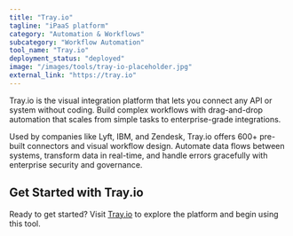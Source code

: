 ```yaml
---
title: "Tray.io"
tagline: "iPaaS platform"
category: "Automation & Workflows"
subcategory: "Workflow Automation"
tool_name: "Tray.io"
deployment_status: "deployed"
image: "/images/tools/tray-io-placeholder.jpg"
external_link: "https://tray.io"
---
```

Tray.io is the visual integration platform that lets you connect any API or system without coding. Build complex workflows with drag-and-drop automation that scales from simple tasks to enterprise-grade integrations.

Used by companies like Lyft, IBM, and Zendesk, Tray.io offers 600+ pre-built connectors and visual workflow design. Automate data flows between systems, transform data in real-time, and handle errors gracefully with enterprise security and governance.

## Get Started with Tray.io

Ready to get started? Visit [Tray.io](https://tray.io) to explore the platform and begin using this tool.